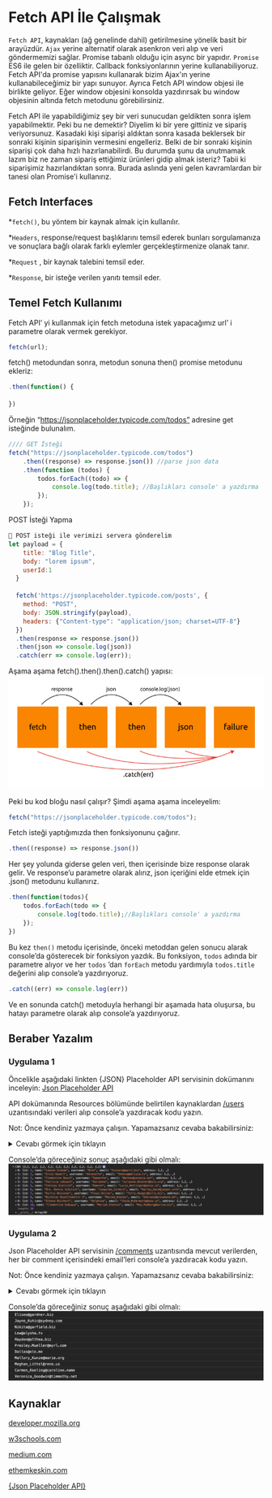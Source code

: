 # Fetch API İle Çalışmak

`Fetch API`, kaynakları (ağ genelinde dahil) getirilmesine yönelik basit bir arayüzdür. `Ajax` yerine alternatif olarak asenkron veri alıp ve veri göndermemizi sağlar. Promise tabanlı olduğu için async bir yapıdır. `Promise` ES6 ile gelen bir özelliktir. Callback fonksiyonlarının yerine kullanabiliyoruz. Fetch API'da promise yapısını kullanarak bizim Ajax'ın yerine kullanabileceğimiz bir yapı sunuyor. Ayrıca Fetch API window objesi ile birlikte geliyor. Eğer window objesini konsolda yazdırırsak bu window objesinin altında fetch metodunu görebilirsiniz.

Fetch API ile yapabildiğimiz şey bir veri sunucudan geldikten sonra işlem yapabilmektir. Peki bu ne demektir? Diyelim ki bir yere gittiniz ve sipariş veriyorsunuz. Kasadaki kişi siparişi aldıktan sonra kasada beklersek bir sonraki kişinin siparişinin vermesini engelleriz. Belki de bir sonraki kişinin siparişi çok daha hızlı hazırlanabilirdi. Bu durumda şunu da unutmamak lazım biz ne zaman sipariş ettiğimiz ürünleri gidip almak isteriz? Tabii ki siparişimiz hazırlandıktan sonra. Burada aslında yeni gelen kavramlardan bir tanesi olan Promise'i kullanırız.

## Fetch Interfaces

\*`fetch()`, bu yöntem bir kaynak almak için kullanılır.

\*`Headers`, response/request başlıklarını temsil ederek bunları sorgulamanıza ve sonuçlara bağlı olarak farklı eylemler gerçekleştirmenize olanak tanır.

\*`Request` , bir kaynak talebini temsil eder.

\*`Response`, bir isteğe verilen yanıtı temsil eder.

## Temel Fetch Kullanımı

Fetch API’ yi kullanmak için fetch metoduna istek yapacağımız url’ i parametre olarak vermek gerekiyor.

```javascript
fetch(url);
```

fetch() metodundan sonra, metodun sonuna then() promise metodunu ekleriz:

```javascript
.then(function() {

})
```

Örneğin “https://jsonplaceholder.typicode.com/todos” adresine get isteğinde bulunalım.

```javascript
//// GET İsteği
fetch("https://jsonplaceholder.typicode.com/todos")
	.then((response) => response.json()) //parse json data
	.then(function (todos) {
		todos.forEach((todo) => {
			console.log(todo.title); //Başlıkları console' a yazdırma
		});
	});
```

POST İsteği Yapma

```javascript
💭 POST isteği ile verimizi servera gönderelim
let payload = {
    title: "Blog Title",
    body: "lorem ipsum",
    userId:1
  }

  fetch('https://jsonplaceholder.typicode.com/posts', {
    method: "POST",
    body: JSON.stringify(payload),
    headers: {"Content-type": "application/json; charset=UTF-8"}
  })
  .then(response => response.json())
  .then(json => console.log(json))
  .catch(err => console.log(err));
```

Aşama aşama fetch().then().then().catch() yapısı:
![Resim 1 - fetch( ).then( ).catch( ) diyagramı](./figures/fetch-diagram.jpg)

Peki bu kod bloğu nasıl çalışır? Şimdi aşama aşama inceleyelim:

```javascript
fetch("https://jsonplaceholder.typicode.com/todos");
```

Fetch isteği yaptığımızda then fonksiyonunu çağırır.

```javascript
.then((response) => response.json())

```

Her şey yolunda giderse gelen veri, then içerisinde bize response olarak gelir. Ve response’u parametre olarak alırız, json içeriğini elde etmek için .json() metodunu kullanırız.

```javascript
.then(function(todos){
    todos.forEach(todo => {
        console.log(todo.title);//Başlıkları console' a yazdırma
    });
})
```

Bu kez `then()` metodu içerisinde, önceki metoddan gelen sonucu alarak console’da gösterecek bir fonksiyon yazdık. Bu fonksiyon, `todos` adında bir parametre alıyor ve her `todos` ’dan `forEach` metodu yardımıyla `todos.title` değerini alıp console’a yazdırıyoruz.

```javascript
.catch((err) => console.log(err))
```

Ve en sonunda catch() metoduyla herhangi bir aşamada hata oluşursa, bu hatayı parametre olarak alıp console’a yazdırıyoruz.

## Beraber Yazalım

### Uygulama 1

Öncelikle aşağıdaki linkten {JSON} Placeholder API servisinin dokümanını inceleyin:
[Json Placeholder API](https://jsonplaceholder.typicode.com/)

API dokümanında Resources bölümünde belirtilen kaynaklardan [/users](https://jsonplaceholder.typicode.com/users) uzantısındaki verileri alıp console’a yazdıracak kodu yazın.

Not: Önce kendiniz yazmaya çalışın. Yapamazsanız cevaba bakabilirsiniz:

<details>
<summary>Cevabı görmek için tıklayın</summary>  
  
```javascript
fetch("https://jsonplaceholder.typicode.com/users")
.then((response)=>response.json())
.then((json)=>console.log(json))
.catch((err)=>console.log(err));
```
</details>

Console’da göreceğiniz sonuç aşağıdaki gibi olmalı:
![Cevap 1 Console Çıktısı](./figures/fetch-result-1.png)

### Uygulama 2

Json Placeholder API servisinin [/comments](https://jsonplaceholder.typicode.com/comments) uzantısında mevcut verilerden, her bir comment içerisindeki email’leri console’a yazdıracak kodu yazın.

Not: Önce kendiniz yazmaya çalışın. Yapamazsanız cevaba bakabilirsiniz:

<details>
<summary>Cevabı görmek için tıklayın</summary>  
  
```javascript
  fetch("https://jsonplaceholder.typicode.com/comments")
    .then((response) => response.json())
    .then((json) => json.forEach((item) => console.log(item.email)))
    .catch((err) => console.log(err))
```
</details>

Console’da göreceğiniz sonuç aşağıdaki gibi olmalı:
![Cevap 2 Console Çıktısı](./figures/fetch-result-2.png)

## Kaynaklar

[developer.mozilla.org](https://developer.mozilla.org/en-US/docs/Web/API/Fetch_API)

[w3schools.com](https://www.w3schools.com/js/js_api_fetch.asp)

[medium.com](https://medium.com/@ayabellazreg/fetch-api-for-beginners-265561404598)

[ethemkeskin.com](https://www.etemkeskin.com/index.php/2021/01/19/javascript-fetch-api-kullanimi/)

[{Json Placeholder API}](https://jsonplaceholder.typicode.com/)
